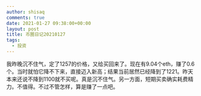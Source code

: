 ```yaml
---
author: shisaq
comments: true
date: 2021-01-27 09:38:00+00:00
layout: post
title: 币圈日记20210127
tags:
  - 投资
---
```


我昨晚沉不住气，定了1257的价格，又给买回来了。现在有9.04个eth，赚了0.6个。当时就怕它降不下来，直接迈入新高；结果当前居然已经降到了1221。昨天本来还说不降到1100就不买呢。真是沉不住气。另一方面，短期买卖确实耗费精力。不值得。不过不管怎样，算是赚了一点吧。